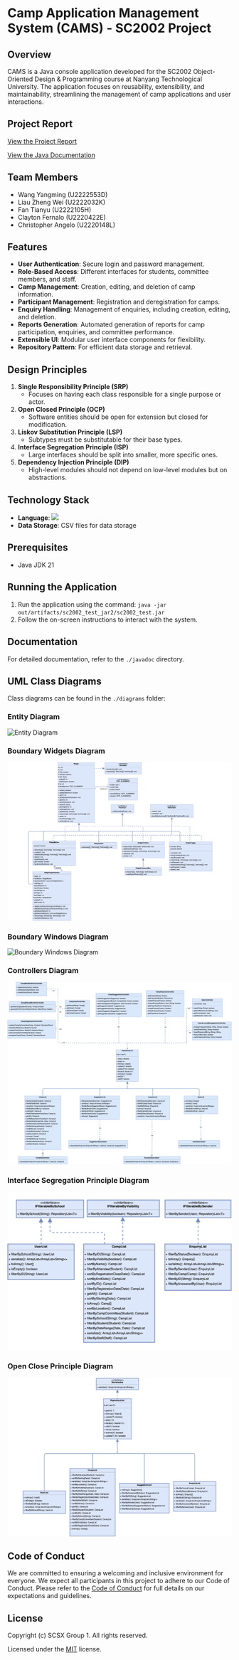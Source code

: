 # Camp Application Management System (CAMS) - SC2002 Project

## Overview

CAMS is a Java console application developed for the SC2002 Object-Oriented Design & Programming course at Nanyang Technological University. The application focuses on reusability, extensibility, and maintainability, streamlining the management of camp applications and user interactions.

## Project Report

[View the Project Report](./SCSX-grp1.pdf)

[View the Java Documentation](https://ericfan2002.github.io/SC2002/)

## Team Members

- Wang Yangming (U2222553D)
- Liau Zheng Wei (U2222032K)
- Fan Tianyu (U2222105H)
- Clayton Fernalo (U2220422E)
- Christopher Angelo (U2220148L)

## Features

- **User Authentication**: Secure login and password management.
- **Role-Based Access**: Different interfaces for students, committee members, and staff.
- **Camp Management**: Creation, editing, and deletion of camp information.
- **Participant Management**: Registration and deregistration for camps.
- **Enquiry Handling**: Management of enquiries, including creation, editing, and deletion.
- **Reports Generation**: Automated generation of reports for camp participation, enquiries, and committee performance.
- **Extensible UI**: Modular user interface components for flexibility.
- **Repository Pattern**: For efficient data storage and retrieval.

## Design Principles

1. **Single Responsibility Principle (SRP)**
   - Focuses on having each class responsible for a single purpose or actor.
2. **Open Closed Principle (OCP)**
   - Software entities should be open for extension but closed for modification.
3. **Liskov Substitution Principle (LSP)**
   - Subtypes must be substitutable for their base types.
4. **Interface Segregation Principle (ISP)**
   - Large interfaces should be split into smaller, more specific ones.
5. **Dependency Injection Principle (DIP)**
   - High-level modules should not depend on low-level modules but on abstractions.

## Technology Stack

- **Language**:
    <img src="https://img.shields.io/badge/Java-ED8B00?style=for-the-badge&logo=openjdk&logoColor=white" >
- **Data Storage**: CSV files for data storage

## Prerequisites

- Java JDK 21

## Running the Application

1. Run the application using the command: `java -jar out/artifacts/sc2002_test_jar2/sc2002_test.jar`
2. Follow the on-screen instructions to interact with the system.

## Documentation

For detailed documentation, refer to the `./javadoc` directory.

## UML Class Diagrams

Class diagrams can be found in the `./diagrams` folder:

### Entity Diagram
![Entity Diagram](./diagrams/EntityDiagram.png)

### Boundary Widgets Diagram
![Boundary Widgets Diagram](./diagrams/BoundaryWidgets.png)

### Boundary Windows Diagram
![Boundary Windows Diagram](./diagrams/BoundaryWindows.png)

### Controllers Diagram
![Controllers Diagram](./diagrams/Controllers.png)

### Interface Segregation Principle Diagram
![Interface Segregation Principle Diagram](./diagrams/InterfaceSegregationPrinciple.png)

### Open Close Principle Diagram
![Open Close Principle Diagram](./diagrams/OpenClosePrinciple.png)

## Code of Conduct

We are committed to ensuring a welcoming and inclusive environment for everyone. We expect all participants in this project to adhere to our Code of Conduct. Please refer to the [Code of Conduct](CODE_OF_CONDUCT.md) for full details on our expectations and guidelines.

## License

Copyright (c) SCSX Group 1. All rights reserved.

Licensed under the [MIT](LICENSE.md) license.
